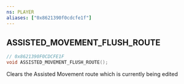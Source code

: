 ```yaml
---
ns: PLAYER
aliases: ["0x8621390f0cdcfe1f"]
---
```

## ASSISTED_MOVEMENT_FLUSH_ROUTE

```c
// 0x8621390F0CDCFE1F
void ASSISTED_MOVEMENT_FLUSH_ROUTE();
```

Clears the Assisted Movement route which is currently being edited

